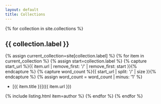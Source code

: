 ```yaml
---
layout: default
title: Collections
---
```

{% for collection in site.collections %}
## {{ collection.label }}
{% assign current_collection=site[collection.label] %}
{% for item in current_collection %}
{% assign start=collection.label %}
{% capture start_url %}{{ item.url | remove_first: '/' | remove_first: start }}{% endcapture %}
{% capture word_count %}{{ start_url | split: '/' | size }}{% endcapture %}
{% assign word_count = word_count | minus: '1' %}
*  [{{ item.title }}]({{ item.url }})

{% include listing.html item=author %}
{% endfor %}
{% endfor %}
